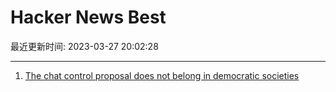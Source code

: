 # Hacker News Best

最近更新时间: 2023-03-27 20:02:28

--- 
1. [The chat control proposal does not belong in democratic societies](https://mullvad.net/en/chatcontrol) 
